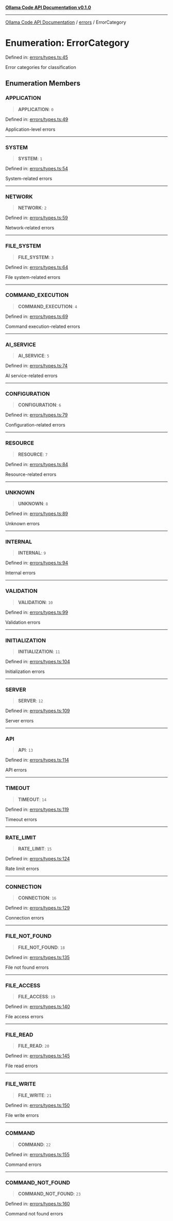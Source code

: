 [**Ollama Code API Documentation v0.1.0**](../../README.md)

***

[Ollama Code API Documentation](../../modules.md) / [errors](../README.md) / ErrorCategory

# Enumeration: ErrorCategory

Defined in: [errors/types.ts:45](https://github.com/erichchampion/ollama-code/blob/97554aa24b97798bc862485527ccd6faff2a1d42/ollama-code/src/errors/types.ts#L45)

Error categories for classification

## Enumeration Members

### APPLICATION

> **APPLICATION**: `0`

Defined in: [errors/types.ts:49](https://github.com/erichchampion/ollama-code/blob/97554aa24b97798bc862485527ccd6faff2a1d42/ollama-code/src/errors/types.ts#L49)

Application-level errors

***

### SYSTEM

> **SYSTEM**: `1`

Defined in: [errors/types.ts:54](https://github.com/erichchampion/ollama-code/blob/97554aa24b97798bc862485527ccd6faff2a1d42/ollama-code/src/errors/types.ts#L54)

System-related errors

***

### NETWORK

> **NETWORK**: `2`

Defined in: [errors/types.ts:59](https://github.com/erichchampion/ollama-code/blob/97554aa24b97798bc862485527ccd6faff2a1d42/ollama-code/src/errors/types.ts#L59)

Network-related errors

***

### FILE\_SYSTEM

> **FILE\_SYSTEM**: `3`

Defined in: [errors/types.ts:64](https://github.com/erichchampion/ollama-code/blob/97554aa24b97798bc862485527ccd6faff2a1d42/ollama-code/src/errors/types.ts#L64)

File system-related errors

***

### COMMAND\_EXECUTION

> **COMMAND\_EXECUTION**: `4`

Defined in: [errors/types.ts:69](https://github.com/erichchampion/ollama-code/blob/97554aa24b97798bc862485527ccd6faff2a1d42/ollama-code/src/errors/types.ts#L69)

Command execution-related errors

***

### AI\_SERVICE

> **AI\_SERVICE**: `5`

Defined in: [errors/types.ts:74](https://github.com/erichchampion/ollama-code/blob/97554aa24b97798bc862485527ccd6faff2a1d42/ollama-code/src/errors/types.ts#L74)

AI service-related errors

***

### CONFIGURATION

> **CONFIGURATION**: `6`

Defined in: [errors/types.ts:79](https://github.com/erichchampion/ollama-code/blob/97554aa24b97798bc862485527ccd6faff2a1d42/ollama-code/src/errors/types.ts#L79)

Configuration-related errors

***

### RESOURCE

> **RESOURCE**: `7`

Defined in: [errors/types.ts:84](https://github.com/erichchampion/ollama-code/blob/97554aa24b97798bc862485527ccd6faff2a1d42/ollama-code/src/errors/types.ts#L84)

Resource-related errors

***

### UNKNOWN

> **UNKNOWN**: `8`

Defined in: [errors/types.ts:89](https://github.com/erichchampion/ollama-code/blob/97554aa24b97798bc862485527ccd6faff2a1d42/ollama-code/src/errors/types.ts#L89)

Unknown errors

***

### INTERNAL

> **INTERNAL**: `9`

Defined in: [errors/types.ts:94](https://github.com/erichchampion/ollama-code/blob/97554aa24b97798bc862485527ccd6faff2a1d42/ollama-code/src/errors/types.ts#L94)

Internal errors

***

### VALIDATION

> **VALIDATION**: `10`

Defined in: [errors/types.ts:99](https://github.com/erichchampion/ollama-code/blob/97554aa24b97798bc862485527ccd6faff2a1d42/ollama-code/src/errors/types.ts#L99)

Validation errors

***

### INITIALIZATION

> **INITIALIZATION**: `11`

Defined in: [errors/types.ts:104](https://github.com/erichchampion/ollama-code/blob/97554aa24b97798bc862485527ccd6faff2a1d42/ollama-code/src/errors/types.ts#L104)

Initialization errors

***

### SERVER

> **SERVER**: `12`

Defined in: [errors/types.ts:109](https://github.com/erichchampion/ollama-code/blob/97554aa24b97798bc862485527ccd6faff2a1d42/ollama-code/src/errors/types.ts#L109)

Server errors

***

### API

> **API**: `13`

Defined in: [errors/types.ts:114](https://github.com/erichchampion/ollama-code/blob/97554aa24b97798bc862485527ccd6faff2a1d42/ollama-code/src/errors/types.ts#L114)

API errors

***

### TIMEOUT

> **TIMEOUT**: `14`

Defined in: [errors/types.ts:119](https://github.com/erichchampion/ollama-code/blob/97554aa24b97798bc862485527ccd6faff2a1d42/ollama-code/src/errors/types.ts#L119)

Timeout errors

***

### RATE\_LIMIT

> **RATE\_LIMIT**: `15`

Defined in: [errors/types.ts:124](https://github.com/erichchampion/ollama-code/blob/97554aa24b97798bc862485527ccd6faff2a1d42/ollama-code/src/errors/types.ts#L124)

Rate limit errors

***

### CONNECTION

> **CONNECTION**: `16`

Defined in: [errors/types.ts:129](https://github.com/erichchampion/ollama-code/blob/97554aa24b97798bc862485527ccd6faff2a1d42/ollama-code/src/errors/types.ts#L129)

Connection errors

***

### FILE\_NOT\_FOUND

> **FILE\_NOT\_FOUND**: `18`

Defined in: [errors/types.ts:135](https://github.com/erichchampion/ollama-code/blob/97554aa24b97798bc862485527ccd6faff2a1d42/ollama-code/src/errors/types.ts#L135)

File not found errors

***

### FILE\_ACCESS

> **FILE\_ACCESS**: `19`

Defined in: [errors/types.ts:140](https://github.com/erichchampion/ollama-code/blob/97554aa24b97798bc862485527ccd6faff2a1d42/ollama-code/src/errors/types.ts#L140)

File access errors

***

### FILE\_READ

> **FILE\_READ**: `20`

Defined in: [errors/types.ts:145](https://github.com/erichchampion/ollama-code/blob/97554aa24b97798bc862485527ccd6faff2a1d42/ollama-code/src/errors/types.ts#L145)

File read errors

***

### FILE\_WRITE

> **FILE\_WRITE**: `21`

Defined in: [errors/types.ts:150](https://github.com/erichchampion/ollama-code/blob/97554aa24b97798bc862485527ccd6faff2a1d42/ollama-code/src/errors/types.ts#L150)

File write errors

***

### COMMAND

> **COMMAND**: `22`

Defined in: [errors/types.ts:155](https://github.com/erichchampion/ollama-code/blob/97554aa24b97798bc862485527ccd6faff2a1d42/ollama-code/src/errors/types.ts#L155)

Command errors

***

### COMMAND\_NOT\_FOUND

> **COMMAND\_NOT\_FOUND**: `23`

Defined in: [errors/types.ts:160](https://github.com/erichchampion/ollama-code/blob/97554aa24b97798bc862485527ccd6faff2a1d42/ollama-code/src/errors/types.ts#L160)

Command not found errors
